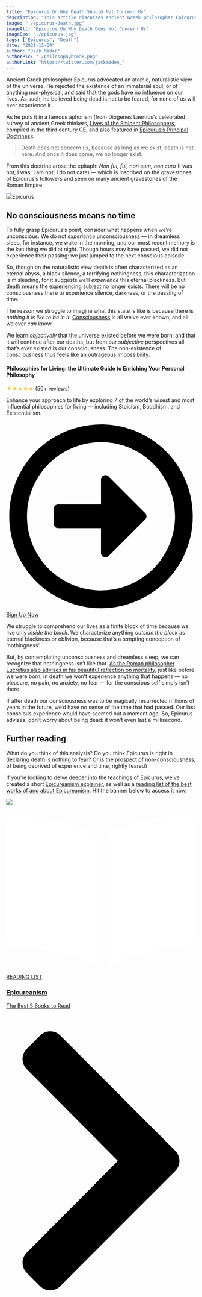 ```yaml
---
title: "Epicurus On Why Death Should Not Concern Us"
description: "This article discusses ancient Greek philosopher Epicurus on why “death does not concern us, because as long as we exist, death is not here. And once it does come, we no longer exist.”"
image: "./epicurus-death.jpg"
imageAlt: "Epicurus On Why Death Does Not Concern Us"
imageSeo: "./epicurus.jpg"
tags: ["Epicurus", "Death"]
date: "2021-11-04"
author: "Jack Maden"
authorPic: "./philosophybreak.png"
authorLink: "https://twitter.com/jackmaden_"
---
```

<span class="big-letter">A</span>ncient Greek philosopher Epicurus advocated an atomic, naturalistic view of the universe. He rejected the existence of an immaterial soul, or of anything non-physical, and said that the gods have no influence on our lives. As such, he believed being dead is not to be feared, for none of us will ever experience it. 

As he puts it in a famous aphorism (from Diogenes Laertius’s celebrated survey of ancient Greek thinkers, <a target="_blank" rel="noopener noreferrer sponsored" href="http://www.amazon.com/gp/product/0197523390/ref=as_li_tl?ie=UTF8&tag=philosophybre-20&camp=1789&creative=9325&linkCode=as2&creativeASIN=0197523390&linkId=4f41f433d7cd2ad97c98fcc8f3c45b26">Lives of the Eminent Philosophers</a>, compiled in the third century CE, and also featured in [Epicurus’s Principal Doctrines](/articles/epicurus-principal-doctrines-40-aphorisms-for-living-well/)): 

>Death does not concern us, because as long as we exist, death is not here. And once it does come, we no longer exist.

From this doctrine arose the epitaph: _Non fui, fui, non sum, non curo_ (I was not; I was; I am not; I do not care) — which is inscribed on the gravestones of Epicurus’s followers and seen on many ancient gravestones of the Roman Empire.

![Epicurus](./epicurus.jpg "A marble bust of the ancient Greek philosopher, Epicurus (341 - 270 BCE).")

## No consciousness means no time

<span class="big-letter">T</span>o fully grasp Epicurus’s point, consider what happens when we’re unconscious. We do not _experience_ unconsciousness — in dreamless sleep, for instance, we wake in the morning, and our most recent memory is the last thing we did at night. Though hours may have passed, we did not experience their passing: we just jumped to the next conscious episode. 

So, though on the naturalistic view death is often characterized as an eternal abyss, a black silence, a terrifying nothingness, this characterization is misleading, for it suggests we’ll _experience_ this eternal blackness. But death means the experiencing subject no longer exists. There will be no consciousness there to experience silence, darkness, or the passing of time.

The reason we struggle to imagine what this state is like is because there is _nothing it is like to be in it_. [Consciousness](/reading-lists/consciousness/) is all we’ve ever known, and all we ever _can_ know. 

We learn _objectively_ that the universe existed before we were born, and that it will continue after our deaths, but from our _subjective_ perspectives all that’s ever existed is our consciousness. The non-existence of consciousness thus feels like an outrageous impossibility. 

<div class="course-promo darkradial-background text-center">
    <h4>Philosophies for Living: the Ultimate Guide to Enriching Your Personal Philosophy</h4>
    <p class="review-font"><span style="color: #ffc536">&#9733;&#9733;&#9733;&#9733;&#9733;</span> (50+ reviews)</p>
    <p class="small-grey-font">Enhance your approach to life by exploring 7 of the world’s wisest and most influential philosophies for living — including Stoicism, Buddhism, and Existentialism.</p>
    <a class="button primary" href="/philosophies-for-living/"><svg xmlns="http://www.w3.org/2000/svg" viewBox="0 0 512 512"><path d="M504 256C504 119 393 8 256 8S8 119 8 256s111 248 248 248 248-111 248-248zm-448 0c0-110.5 89.5-200 200-200s200 89.5 200 200-89.5 200-200 200S56 366.5 56 256zm72 20v-40c0-6.6 5.4-12 12-12h116v-67c0-10.7 12.9-16 20.5-8.5l99 99c4.7 4.7 4.7 12.3 0 17l-99 99c-7.6 7.6-20.5 2.2-20.5-8.5v-67H140c-6.6 0-12-5.4-12-12z"/></svg>Sign Up Now</a>
</div>

We struggle to comprehend our lives as a finite block of time because we live only _inside the block_. We characterize anything _outside the block_ as eternal blackness or oblivion, because that’s a tempting conception of ‘nothingness’. 

But, by contemplating unconsciousness and dreamless sleep, we can recognize that nothingness isn’t like that. [As the Roman philosopher Lucretius also advises in his beautiful reflection on mortality](/articles/why-death-is-nothing-to-fear-lucretius-epicureanism/), just like before we were born, in death we won’t experience anything that happens — no pleasure, no pain, no anxiety, no fear — for the conscious self simply isn’t there.

If after death our consciousness was to be magically resurrected millions of years in the future, we’d have no sense of the time that had passed. Our last conscious experience would have seemed but a moment ago. So, Epicurus advises, don’t worry about being dead: it won’t even last a millisecond. 

## Further reading

<span class="big-letter">W</span>hat do you think of this analysis? Do you think Epicurus is right in declaring death is nothing to fear? Or is the prospect of non-consciousness, of being deprived of experience and time, rightly feared?

If you’re looking to delve deeper into the teachings of Epicurus, we’ve created a short [Epicureanism explainer](/articles/epicureanism-defined-philosophy-is-a-form-of-therapy/), as well as a [reading list of the best works of and about Epicureanism](/reading-lists/epicureanism/). Hit the banner below to access it now. 

<a class="reading-list cta" href="/reading-lists/epicureanism/">
    <img class="title-img" src="./epicureanism.webp"/>
    <div class="darkener"></div>
    <div class="reading-list-title">
        <span class="tag time"><svg xmlns="http://www.w3.org/2000/svg" viewBox="0 0 576 512"><path fill="#fff" d="M542.22 32.05c-54.8 3.11-163.72 14.43-230.96 55.59-4.64 2.84-7.27 7.89-7.27 13.17v363.87c0 11.55 12.63 18.85 23.28 13.49 69.18-34.82 169.23-44.32 218.7-46.92 16.89-.89 30.02-14.43 30.02-30.66V62.75c.01-17.71-15.35-31.74-33.77-30.7zM264.73 87.64C197.5 46.48 88.58 35.17 33.78 32.05 15.36 31.01 0 45.04 0 62.75V400.6c0 16.24 13.13 29.78 30.02 30.66 49.49 2.6 149.59 12.11 218.77 46.95 10.62 5.35 23.21-1.94 23.21-13.46V100.63c0-5.29-2.62-10.14-7.27-12.99z"/></svg>READING LIST</span>
        <div class="separator reading-list banner"></div>
        <h3>Epicureanism</h3>
        <p style="margin: 0;">The Best 5 Books to Read</p>
    </div>    
    <svg class="cta swing" xmlns="http://www.w3.org/2000/svg" viewBox="0 0 320 512"><path d="M285.476 272.971L91.132 467.314c-9.373 9.373-24.569 9.373-33.941 0l-22.667-22.667c-9.357-9.357-9.375-24.522-.04-33.901L188.505 256 34.484 101.255c-9.335-9.379-9.317-24.544.04-33.901l22.667-22.667c9.373-9.373 24.569-9.373 33.941 0L285.475 239.03c9.373 9.372 9.373 24.568.001 33.941z"/></svg>
</a>
